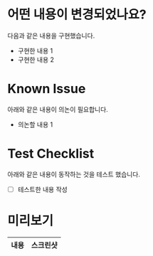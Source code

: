# 어떤 내용이 변경되었나요?

다음과 같은 내용을 구현했습니다.

* 구현한 내용 1
* 구현한 내용 2

# Known Issue

아래와 같은 내용이 의논이 필요합니다.

* 의논할 내용 1


# Test Checklist

아래와 같은 내용이 동작하는 것을 테스트 했습니다.

- [ ] 테스트한 내용 작성

# 미리보기

| 내용 | 스크린샷 |
| -- | ---- |
